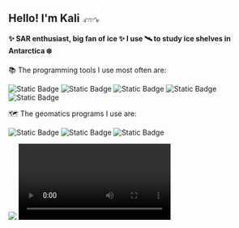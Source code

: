 ## Hello! I'm Kali <img src="./cat.gif" width="7%" height="7%"/>

  **✨ SAR enthusiast, big fan of ice ✨ I use 🛰️ to study ice shelves in Antarctica ❄️**

📚 The programming tools I use most often are:
  
  ![Static Badge](https://img.shields.io/badge/Python-F0F0F0?style=for-the-badge&logo=python&logoColor=ffde57)
![Static Badge](https://img.shields.io/badge/pandas-F0F0F0?style=for-the-badge&logo=pandas&logoColor=150458)
![Static Badge](https://img.shields.io/badge/geopandas-F0F0F0?style=for-the-badge&logo=geopandas&logoColor=139C5A)
![Static Badge](https://img.shields.io/badge/bash-F0F0F0?style=for-the-badge&logo=gnu%20bash&logoColor=293137)
![Static Badge](https://img.shields.io/badge/anaconda-F0F0F0?style=for-the-badge&logo=anaconda&logoColor=3BAF29)

🗺️ The geomatics programs I use are:
  
  ![Static Badge](https://img.shields.io/badge/qgis-F0F0F0?style=for-the-badge&logo=qgis&logoColor=3BAF29)
![Static Badge](https://img.shields.io/badge/arcgis-F0F0F0?style=for-the-badge&logo=arcgis&logoColor=%232C7AC3)
![Static Badge](https://img.shields.io/badge/google%20earth%20engine-F0F0F0?style=for-the-badge&logo=google%20earth%20engine&logoColor=%234285F4)


[<img src="[https://youtu.be/_lnA8ADKNiQ/earth_as_art.jpg" width="50%">](https://youtu.be/_lnA8ADKNiQ)
<video src="https://youtu.be/_lnA8ADKNiQ"></video>



